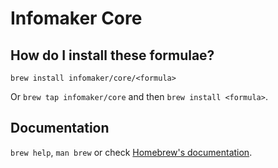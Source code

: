 # Infomaker Core

## How do I install these formulae?
`brew install infomaker/core/<formula>`

Or `brew tap infomaker/core` and then `brew install <formula>`.

## Documentation
`brew help`, `man brew` or check [Homebrew's documentation](https://docs.brew.sh).
